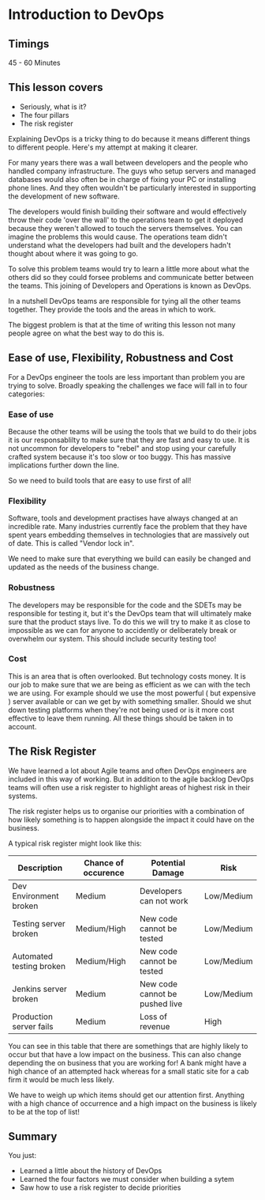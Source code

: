 # Introduction to DevOps

## Timings

45 - 60 Minutes

## This lesson covers

* Seriously, what is it?
* The four pillars
* The risk register

Explaining DevOps is a tricky thing to do because it means different things to different people. Here's my attempt at making it clearer. 

For many years there was a wall between developers and the people who handled company infrastructure. The guys who setup servers and managed databases would also often be in charge of fixing your PC or installing phone lines. And they often wouldn't be particularly interested in supporting the development of new software.

The developers would finish building their software and would effectively throw their code 'over the wall' to the operations team to get it deployed because they weren't allowed to touch the servers themselves. You can imagine the problems this would cause. The operations team didn't understand what the developers had built and the developers hadn't thought about where it was going to go. 

To solve this problem teams would try to learn a little more about what the others did so they could forsee problems and communicate better between the teams. This joining of Developers and Operations is known as DevOps.

In a nutshell DevOps teams are responsible for tying all the other teams together. They provide the tools and the areas in which to work. 

The biggest problem is that at the time of writing this lesson not many people agree on what the best way to do this is.

## Ease of use, Flexibility, Robustness and Cost

For a DevOps engineer the tools are less important than problem you are trying to solve. Broadly speaking the challenges we face will fall in to four categories:

### Ease of use

Because the other teams will be using the tools that we build to do their jobs it is our responsablilty to make sure that they are fast and easy to use. It is not uncommon for developers to "rebel" and stop using your carefully crafted system because it's too slow or too buggy. This has massive implications further down the line. 

So we need to build tools that are easy to use first of all!

### Flexibility

Software, tools and development practises have always changed at an incredible rate. Many industries currently face the problem that they have spent years embedding themselves in technologies that are massively out of date. This is called "Vendor lock in". 

We need to make sure that everything we build can easily be changed and updated as the needs of the business change.

### Robustness

The developers may be responsible for the code and the SDETs may be responsible for testing it, but it's the DevOps team that will ultimately make sure that the product stays live. To do this we will try to make it as close to impossible as we can for anyone to accidently or deliberately break or overwhelm our system. This should include security testing too!

### Cost

This is an area that is often overlooked. But technology costs money. It is our job to make sure that we are being as efficient as we can with the tech we are using. For example should we use the most powerful ( but expensive ) server available or can we get by with something smaller. Should we shut down testing platforms when they're not being used or is it more cost effective to leave them running. All these things should be taken in to account.

## The Risk Register

We have learned a lot about Agile teams and often DevOps engineers are included in this way of working. But in addition to the agile backlog DevOps teams will often use a risk register to highlight areas of highest risk in their systems.

The risk register helps us to organise our priorities with a combination of how likely something is to happen alongside the impact it could have on the business.

A typical risk register might look like this:

| Description              | Chance of occurence | Potential Damage                 | Risk       |
|--------------------------|---------------------|----------------------------------|------------|
| Dev Environment broken   | Medium              | Developers can not work          | Low/Medium |
| Testing server broken    | Medium/High         | New code cannot be tested        | Low/Medium |
| Automated testing broken | Medium/High         | New code cannot be tested        | Low/Medium |
| Jenkins server broken    | Medium              | New code cannot be pushed live   | Low/Medium |
| Production server fails  | Medium              | Loss of revenue                  | High       |

You can see in this table that there are somethings that are highly likely to occur but that have a low impact on the business. This can also change depending the on business that you are working for! A bank might have a high chance of an attempted hack whereas for a small static site for a cab firm it would be much less likely.

We have to weigh up which items should get our attention first. Anything with a high chance of occurrence and a high impact on the business is likely to be at the top of list!

## Summary

You just:

* Learned a little about the history of DevOps
* Learned the four factors we must consider when building a sytem
* Saw how to use a risk register to decide priorities





